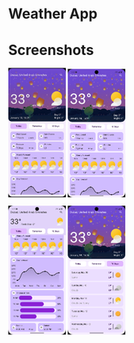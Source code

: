 # Weather App

# Screenshots

<img src="media/video.gif" width="23%"/>      <img src="media/screen1.png" width="23%"/>      

<img src="media/screen2.png" width="23%"/>      <img src="media/screen3.png" width="23%"/>
